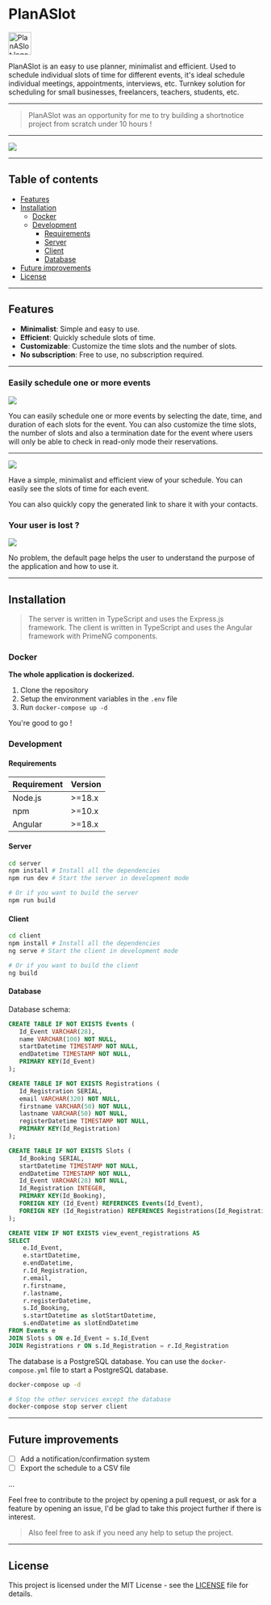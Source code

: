 # PlanASlot

<img src="res/logo.webp" alt="PlanASlot logo" width="45" height="45">

PlanASlot is an easy to use planner, minimalist and efficient. Used to schedule individual slots of time for different events, it's ideal schedule individual meetings, appointments, interviews, etc. Turnkey solution for scheduling for small businesses, freelancers, teachers, students, etc.

---

> PlanASlot was an opportunity for me to try building a shortnotice project from scratch under 10 hours !

---

<img src="res/register.png">

---

## Table of contents

- [Features](#features)
- [Installation](#installation)
  - [Docker](#docker)
  - [Development](#development)
    - [Requirements](#requirements)
    - [Server](#server)
    - [Client](#client)
    - [Database](#database)
- [Future improvements](#future-improvements)
- [License](#license)

---

## Features

- **Minimalist**: Simple and easy to use.
- **Efficient**: Quickly schedule slots of time.
- **Customizable**: Customize the time slots and the number of slots.
- **No subscription**: Free to use, no subscription required.

---

### Easily schedule one or more events

<img src="res/create.png">

You can easily schedule one or more events by selecting the date, time, and duration of each slots for the event. You can also customize the time slots, the number of slots and also a termination date for the event where users will only be able to check in read-only mode their reservations.

---

<img src="res/consult.png">

Have a simple, minimalist and efficient view of your schedule. You can easily see the slots of time for each event.

You can also quickly copy the generated link to share it with your contacts.

### Your user is lost ?

<img src="res/nothere.png">

No problem, the default page helps the user to understand the purpose of the application and how to use it.

---

## Installation

> The server is written in TypeScript and uses the Express.js framework. The client is written in TypeScript and uses the Angular framework with PrimeNG components.

### Docker

**The whole application is dockerized.**

1. Clone the repository
2. Setup the environment variables in the `.env` file
3. Run `docker-compose up -d`

You're good to go !

### Development

#### Requirements

| Requirement | Version |
| ----------- | ------- |
| Node.js     | >=18.x  |
| npm         | >=10.x  |
| Angular     | >=18.x  |

#### Server

```bash
cd server
npm install # Install all the dependencies
npm run dev # Start the server in development mode

# Or if you want to build the server
npm run build
```

#### Client

```bash
cd client
npm install # Install all the dependencies
ng serve # Start the client in development mode

# Or if you want to build the client
ng build
```

#### Database

Database schema:

```sql
CREATE TABLE IF NOT EXISTS Events (
   Id_Event VARCHAR(28),
   name VARCHAR(100) NOT NULL,
   startDatetime TIMESTAMP NOT NULL,
   endDatetime TIMESTAMP NOT NULL,
   PRIMARY KEY(Id_Event)
);

CREATE TABLE IF NOT EXISTS Registrations (
   Id_Registration SERIAL,
   email VARCHAR(320) NOT NULL,
   firstname VARCHAR(50) NOT NULL,
   lastname VARCHAR(50) NOT NULL,
   registerDatetime TIMESTAMP NOT NULL,
   PRIMARY KEY(Id_Registration)
);

CREATE TABLE IF NOT EXISTS Slots (
   Id_Booking SERIAL,
   startDatetime TIMESTAMP NOT NULL,
   endDatetime TIMESTAMP NOT NULL,
   Id_Event VARCHAR(28) NOT NULL,
   Id_Registration INTEGER,
   PRIMARY KEY(Id_Booking),
   FOREIGN KEY (Id_Event) REFERENCES Events(Id_Event),
   FOREIGN KEY (Id_Registration) REFERENCES Registrations(Id_Registration)
);

CREATE VIEW IF NOT EXISTS view_event_registrations AS
SELECT
    e.Id_Event,
    e.startDatetime,
    e.endDatetime,
    r.Id_Registration,
    r.email,
    r.firstname,
    r.lastname,
    r.registerDatetime,
    s.Id_Booking,
    s.startDatetime as slotStartDatetime,
    s.endDatetime as slotEndDatetime
FROM Events e
JOIN Slots s ON e.Id_Event = s.Id_Event
JOIN Registrations r ON s.Id_Registration = r.Id_Registration
```

The database is a PostgreSQL database. You can use the `docker-compose.yml` file to start a PostgreSQL database.

```bash
docker-compose up -d

# Stop the other services except the database
docker-compose stop server client
```

---

## Future improvements

- [ ] Add a notification/confirmation system
- [ ] Export the schedule to a CSV file

...

Feel free to contribute to the project by opening a pull request, or ask for a feature by opening an issue, I'd be glad to take this project further if there is interest.

> Also feel free to ask if you need any help to setup the project.

---

## License

This project is licensed under the MIT License - see the [LICENSE](LICENSE) file for details.
